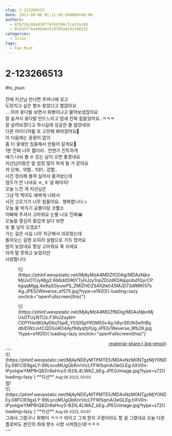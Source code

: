```yaml
---
slug: 2-123266513
date: 2023-08-06 01:11:49.640000+09:00
authors:
  - 07b716c88a814f7af4bf69cfca13a188
  - 01435f74a49ba8a519705ad242348232
categories:
  - Jisun
tags:
  - Fan Post
---
```


# 2-123266513

<div class="post-container" markdown="1">
<div class="content-container md-sidebar__scrollwrap" markdown="1">

\#to_jisun <br><br>전에 지선님 만나면 주머니에 넣고<br>도망치고 싶은 향수 찾았다고 했잖아요<br>....아까 꽃다발 보면서 화병이냐고 물어보셨잖아요<br>잘 숨겨서 꽃다발 만드느라고 밤새 진짜 힘들었어요..ㅋㅋㅋ<br>잘 살려보겠다고 하시길래 성공한 줄 알았네😒<br>다른 아이디어를 또 고민해 봐야겠어요🤭<br>아 다음에는 꿍꿍이 없이<br>좀 더 꽃에만 집중해서 만들어 갈게요🥰<br>1분 진짜 너무 짧더라.. 언젠가 진득하게<br>얘기 나눠 볼 수 있는 날이 오면 좋겠네요<br>지선님이랑은 말 엄청 많이 하게 될 거 같아요<br>저 단체.. 약함.. 1대1.. 강함..<br>사진 정리해 볼까 싶어서 옮겨놨는데<br>엄두가 안 나네요 ㅎ_ㅎ 낼 해야지!<br>오늘 느낀 게 지선님은<br>그냥 막 찍어도 예쁘게 나와서<br>사진 고르기가 너무 힘들어요.. 행복합니다☺️<br>오늘 울 박치기 공룡이랑 코뿔소<br>이뻐해 주셔서 고마워요 눈물 나요 진짜😭<br>오늘을 열심히 즐겁게 살다 보면<br>또 뵐 날이 오겠죠?<br>가는 길은 사실 너무 피곤해서 괴로웠는데<br>돌아오는 길엔 오히려 설렘으로 가득 찼어요<br>밤이 늦었네요 항상 고마워요 푹 쉬세요<br>아까 말 못하고 늦었지만<br>사랑합니다
<figure markdown="1">
![](https://phinf.wevpstatic.net/MjAyMzA4MDZfODAg/MDAxNjkxMjUxOTUyMjg2.6b6dd596YTyHJzy1npZDUdKDAIppobd1QyrCPkgqqMgg.4e9qSGyuwPS_ZMlZHD2SAIQtk045MJD73dRRKl1l7sAg.JPEG/Weverse_ef575.jpg?type=e1920){ loading=lazy onclick="openFullscreen(this)"}
</figure>

<figure markdown="1">
![](https://phinf.wevpstatic.net/MjAyMzA4MDZfNDIg/MDAxNjkxMjUxOTUyNTUz.F3hU2uykH-CEPYHoI8GAyEKqTbp8_Y0305pYK0M5Sv4g.h6yrSfUIh5e1HBydbIDWzJvtCQDGoRO4Ayf9dyqfp1Ug.JPEG/Weverse_9fb28.jpg?type=e1920){ loading=lazy onclick="openFullscreen(this)"}
</figure>


</div>
</div>

<div style="text-align: right;" markdown="1">
<a href="https://weverse.io/fromis9/fanpost/2-123266513" style="text-align: right;">:material-share:{.big-emoji}</a>
</div>
---

<div class="comments-container md-sidebar__scrollwrap" markdown="1">
<div class="comment" markdown="1">
<div class='id-container' markdown="1">
![](https://phinf.wevpstatic.net/MjAyNDEyMTlfMTE5/MDAxNzM0NTgzMjY0NDEy.08FClE9gxLY-99LscoMUgQbKnrVicLFFWSqmAi3eGLEg.hXV0n-tPyoIqjwYMPRrQ8Zn9aHvy3-B2llL4LWAZ_bEg.JPEG/image.jpg?type=s72){ loading=lazy }
**<span class="artist">지선</span>** <small>Aug 06 2023, 03:03</small><br>
</div>
<div class='comment-body' markdown="1">
헐!
</div>
</div>
<div class="comment" markdown="1">
<div class='id-container' markdown="1">
![](https://phinf.wevpstatic.net/MjAyNDEyMTlfMTE5/MDAxNzM0NTgzMjY0NDEy.08FClE9gxLY-99LscoMUgQbKnrVicLFFWSqmAi3eGLEg.hXV0n-tPyoIqjwYMPRrQ8Zn9aHvy3-B2llL4LWAZ_bEg.JPEG/image.jpg?type=s72){ loading=lazy }
**<span class="artist">지선</span>** <small>Aug 06 2023, 03:07</small><br>
</div>
<div class='comment-body' markdown="1">
그래사 그랬구나 화병이 ㅋㅋㅋ 아이고 그게 뭔지 구경이라도 할 걸 그랬네요 오늘 다른 플로버도 본인의 최애 향수 시향 시켜줬는데!ㅋㅋㅋ
</div>
</div>
</div>
---
